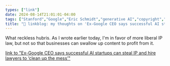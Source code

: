 ```yaml
---
types: ["link"]
date: 2024-08-14T21:01:01-04:00
tags: ["Stanford","Google","Eric Schmidt","generative AI","copyright","intellectual property"]
title: "🔗 linkblog: my thoughts on 'Ex-Google CEO says successful AI startups can steal IP and hire lawyers to ‘clean up the mess’'"
---
```

What reckless hubris. As I wrote earlier today, I'm in favor of more liberal IP law, but not so that businesses can swallow up content to profit from it.

[link to "Ex-Google CEO says successful AI startups can steal IP and hire lawyers to ‘clean up the mess’"](https://www.theverge.com/2024/8/14/24220658/google-eric-schmidt-stanford-talk-ai-startups-openai)
